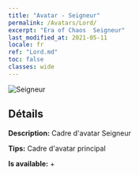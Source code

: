 ```yaml
---
title: "Avatar - Seigneur"
permalink: /Avatars/Lord/
excerpt: "Era of Chaos  Seigneur"
last_modified_at: 2021-05-11
locale: fr
ref: "Lord.md"
toc: false
classes: wide
---
```

 ![Seigneur](/images/a/bg_head_mainView.png)

## Détails

 **Description:** Cadre d'avatar Seigneur 

 **Tips:** Cadre d'avatar principal 

 **Is available:**  + 

